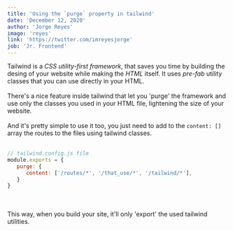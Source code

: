 ```yaml
---
title: 'Using the `purge` property in tailwind'
date: 'December 12, 2020'
author: 'Jorge Reyes'
image: 'reyes'
link: 'https://twitter.com/imreyesjorge'
job: 'Jr. Frontend'
---
```


Tailwind is a *CSS utility-first framework*, that saves you time by building the desing of your website while making the *HTML* itself. It uses *pre-fab* utility classes that you can use directly in your HTML.
<br>
<br>
There's a nice feature inside tailwind that let you 'purge' the framework and use only the classes you used in your HTML file, lightening the size of your website.
<br>
<br>
And it's pretty simple to use it too, you just need to add to the `content: []` array the routes to the files using tailwind classes.
<br>
<br>

```js
// tailwind.config.js file
module.exports = {
   purge: {
      content: ['/routes/*', '/that_use/*', '/tailwind/*'],
   }
}
```

<br>
<br>
This way, when you build your site, it'll only 'export' the used tailwind utilities.